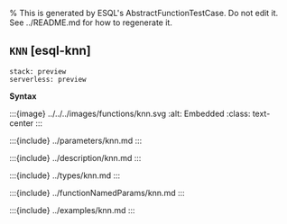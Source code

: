 % This is generated by ESQL's AbstractFunctionTestCase. Do not edit it. See ../README.md for how to regenerate it.

## `KNN` [esql-knn]
```{applies_to}
stack: preview
serverless: preview
```

**Syntax**

:::{image} ../../../images/functions/knn.svg
:alt: Embedded
:class: text-center
:::


:::{include} ../parameters/knn.md
:::

:::{include} ../description/knn.md
:::

:::{include} ../types/knn.md
:::

:::{include} ../functionNamedParams/knn.md
:::

:::{include} ../examples/knn.md
:::
